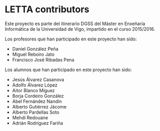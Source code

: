 # LETTA contributors
Este proyecto es parte del itinerario DGSS del Máster en Enxeñaría Informática
de la Universidad de Vigo, impartido en el curso 2015/2016.

Los profesores que han participado en este proyecto han sido:
* Daniel González Peña
* Miguel Reboiro Jato
* Francisco José Ribadas Pena

Los alumnos que han participado en este proyecto han sido:
* Jesús Álvarez Casanova
* Adolfo Álvarez López
* Aitor Blanco Míguez
* Borja Cordeiro González
* Abel Fernández Nandín
* Alberto Gutiérrez Jácome
* Alberto Pardellas Soto
* Mehdi Redouane
* Adrián Rodríguez Fariña